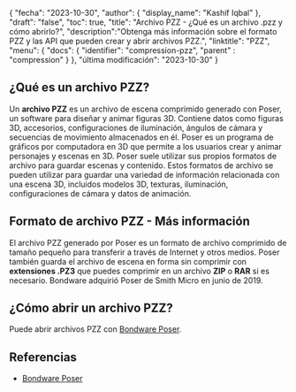 {
"fecha": "2023-10-30",
  "author": {
"display_name": "Kashif Iqbal"
},
"draft": "false",
"toc": true,
"title": "Archivo PZZ - ¿Qué es un archivo .pzz y cómo abrirlo?",
  "description":"Obtenga más información sobre el formato PZZ y las API que pueden crear y abrir archivos PZZ.",
"linktitle": "PZZ",
  "menu": {
    "docs": {
      "identifier": "compression-pzz",
"parent" : "compression"
}
},
"última modificación": "2023-10-30"
}

## ¿Qué es un archivo PZZ?

Un **archivo PZZ** es un archivo de escena comprimido generado con Poser, un software para diseñar y animar figuras 3D. Contiene datos como figuras 3D, accesorios, configuraciones de iluminación, ángulos de cámara y secuencias de movimiento almacenados en él. Poser es un programa de gráficos por computadora en 3D que permite a los usuarios crear y animar personajes y escenas en 3D. Poser suele utilizar sus propios formatos de archivo para guardar escenas y contenido. Estos formatos de archivo se pueden utilizar para guardar una variedad de información relacionada con una escena 3D, incluidos modelos 3D, texturas, iluminación, configuraciones de cámara y datos de animación.

## Formato de archivo PZZ - Más información

El archivo PZZ generado por Poser es un formato de archivo comprimido de tamaño pequeño para transferir a través de Internet y otros medios. Poser también guarda el archivo de escena en forma sin comprimir con **extensiones .PZ3** que puedes comprimir en un archivo **ZIP** o **RAR** si es necesario. Bondware adquirió Poser de Smith Micro en junio de 2019.

## ¿Cómo abrir un archivo PZZ?

Puede abrir archivos PZZ con [Bondware Poser](https://www.posersoftware.com/).

## Referencias

 * [Bondware Poser](https://www.posersoftware.com/)

